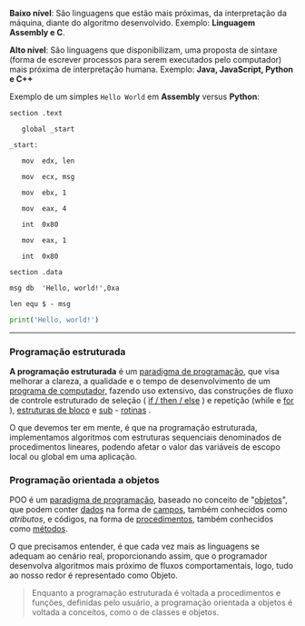 **Baixo nível**: São linguagens que estão mais próximas, da interpretação da máquina, diante do algoritmo desenvolvido. Exemplo: **Linguagem Assembly e C**.

**Alto nível**: São linguagens que disponibilizam, uma proposta de sintaxe (forma de escrever processos para serem executados pelo computador) mais próxima de interpretação humana. Exemplo: **Java, JavaScript, Python e C++**

Exemplo de um simples `Hello World` em **Assembly** versus **Python**:
```assembly
section	.text

   global _start   

_start: 

   mov	edx, len  

   mov	ecx, msg  

   mov	ebx, 1 

   mov	eax, 4  

   int	0x80   

   mov	eax, 1 

   int	0x80   

section	.data

msg	db	'Hello, world!',0xa

len	equ	$ - msg
```

```python
print('Hello, world!')
```

---
### Programação estruturada

**A programação estruturada** é um [paradigma de programação](https://stringfixer.com/pt/Programming_paradigm), que visa melhorar a clareza, a qualidade e o tempo de desenvolvimento de um [programa de computador,](https://stringfixer.com/pt/Computer_program) fazendo uso extensivo, das construções de fluxo de controle estruturado de seleção ( [if / then / else](https://stringfixer.com/pt/Conditional_(computer_programming)) ) e repetição (while e [for](https://stringfixer.com/pt/For_loop) ), [estruturas de bloco](https://stringfixer.com/pt/Block_(programming)) e [sub](https://stringfixer.com/pt/Subroutines) - [rotinas](https://stringfixer.com/pt/Subroutines) .

O que devemos ter em mente, é que na programação estruturada, implementamos algoritmos com estruturas sequenciais denominados de procedimentos lineares, podendo afetar o valor das variáveis de escopo local ou global em uma aplicação.

### Programação orientada a objetos

POO é um [paradigma de programação](https://pt.wikipedia.org/wiki/Paradigma_de_programa%C3%A7%C3%A3o), baseado no conceito de "[objetos](https://pt.wikipedia.org/wiki/Objeto_(ci%C3%AAncia_da_computa%C3%A7%C3%A3o))", que podem conter [dados](https://pt.wikipedia.org/wiki/Dados) na forma de [campos](https://pt.wikipedia.org/wiki/Campo_(ci%C3%AAncia_da_computa%C3%A7%C3%A3o)), também conhecidos como _atributos_, e códigos, na forma de [procedimentos](https://pt.wikipedia.org/wiki/Procedimento), também conhecidos como [métodos](https://pt.wikipedia.org/wiki/M%C3%A9todo_(programa%C3%A7%C3%A3o)).

O que precisamos entender, é que cada vez mais as linguagens se adequam ao cenário real, proporcionando assim, que o programador desenvolva algoritmos mais próximo de fluxos comportamentais, logo, tudo ao nosso redor é representado como Objeto.

> Enquanto a programação estruturada é voltada a procedimentos e funções, definidas pelo usuário, a programação orientada a objetos é voltada a conceitos, como o de classes e objetos.

